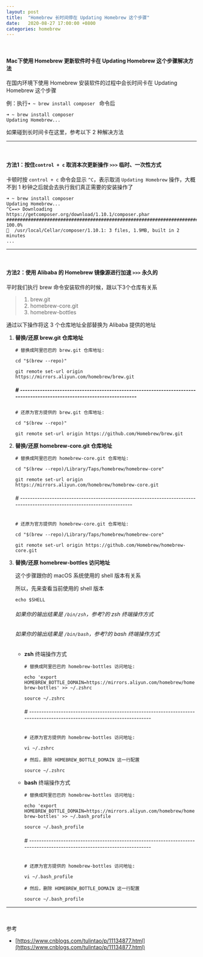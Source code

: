 ```yaml
---
layout: post
title:  "Homebrew 长时间停在 Updating Homebrew 这个步骤"
date:   2020-08-27 17:00:00 +0800
categories: homebrew
---
```

<br>

#### Mac下使用 Homebrew 更新软件时卡在 Updating Homebrew 这个步骤解决方法


在国内环境下使用 Homebrew 安装软件的过程中会长时间卡在 Updating Homebrew 这个步骤

例：执行`➜ ~ brew install composer ` 命令后

```
➜ ~ brew install composer
Updating Homebrew...
```

如果碰到长时间卡在这里，参考以下 2 种解决方法

---
<br>

#### 方法1：按住`control + c` 取消本次更新操作	`>>>`	临时、一次性方式

卡顿时按 `control + c` 命令会显示 `^C`，表示取消 `Updating Homebrew` 操作，大概不到 1 秒钟之后就会去执行我们真正需要的安装操作了

```
➜ ~ brew install composer
Updating Homebrew...
^C==> Downloading https://getcomposer.org/download/1.10.1/composer.phar
######################################################################## 100.0%
🍺  /usr/local/Cellar/composer/1.10.1: 3 files, 1.9MB, built in 2 minutes
...
```

---
<br>

#### 方法2：使用 Alibaba 的 Homebrew 镜像源进行加速	`>>>`	永久的

平时我们执行 brew 命令安装软件的时候，跟以下3个仓库有关系

> 1. brew.git
> 2. homebrew-core.git
> 3. homebrew-bottles

通过以下操作将这 3 个仓库地址全部替换为 Alibaba 提供的地址

1. **替换/还原 brew.git 仓库地址**

   `# 替换成阿里巴巴的 brew.git 仓库地址:`

   `cd "$(brew --repo)"`

   `git remote set-url origin https://mirrors.aliyun.com/homebrew/brew.git`

   ##### # ------------------------------------------------------------------------------------------------------------------------

   `# 还原为官方提供的 brew.git 仓库地址:`

   `cd "$(brew --repo)"`

   `git remote set-url origin https://github.com/Homebrew/brew.git`

2. **替换/还原 homebrew-core.git 仓库地址**

   `# 替换成阿里巴巴的 homebrew-core.git 仓库地址:`

   `cd "$(brew --repo)/Library/Taps/homebrew/homebrew-core"`

   `git remote set-url origin https://mirrors.aliyun.com/homebrew/homebrew-core.git`

   ###### # ------------------------------------------------------------------------------------------------------------------------

   `# 还原为官方提供的 homebrew-core.git 仓库地址:`

   `cd "$(brew --repo)/Library/Taps/homebrew/homebrew-core"`

   `git remote set-url origin https://github.com/Homebrew/homebrew-core.git`

3. **替换/还原 homebrew-bottles 访问地址**

   这个步骤跟你的 macOS 系统使用的 shell 版本有关系

   所以，先来查看当前使用的 shell 版本

   `echo $SHELL`

   ###### 如果你的输出结果是 `/bin/zsh`，参考?的 zsh 终端操作方式

   ######  如果你的输出结果是 `/bin/bash`，参考?的 bash 终端操作方式

   - **zsh** 终端操作方式

     `# 替换成阿里巴巴的 homebrew-bottles 访问地址:`

     ```echo 'export HOMEBREW_BOTTLE_DOMAIN=https://mirrors.aliyun.com/homebrew/homebrew-bottles' >> ~/.zshrc```

     `source ~/.zshrc`

     ###### # ------------------------------------------------------------------------------------------------------------------------

     `# 还原为官方提供的 homebrew-bottles 访问地址:`

     `vi ~/.zshrc`

     `# 然后，删除 HOMEBREW_BOTTLE_DOMAIN 这一行配置`

     `source ~/.zshrc`

   - **bash** 终端操作方式

     `# 替换成阿里巴巴的 homebrew-bottles 访问地址:`

     ```echo 'export HOMEBREW_BOTTLE_DOMAIN=https://mirrors.aliyun.com/homebrew/homebrew-bottles' >> ~/.bash_profile```

     `source ~/.bash_profile`

     ###### # ------------------------------------------------------------------------------------------------------------------------

     `# 还原为官方提供的 homebrew-bottles 访问地址:`

     `vi ~/.bash_profile`

     `# 然后，删除 HOMEBREW_BOTTLE_DOMAIN 这一行配置`

     `source ~/.bash_profile`


---
<br>

参考

- [https://www.cnblogs.com/tulintao/p/11134877.html](https://www.cnblogs.com/tulintao/p/11134877.html)
